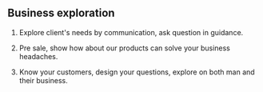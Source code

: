 
## Business exploration 
1. Explore client's needs by communication, ask question in guidance. 

2. Pre sale, show how about our products can solve your business headaches.
 
3. Know your customers, design your questions, explore on both man and their business.

